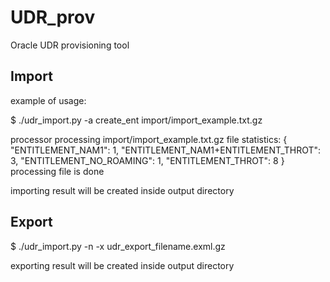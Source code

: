 # UDR_prov
Oracle UDR provisioning tool

## Import
example of usage:

$ ./udr_import.py -a create_ent import/import_example.txt.gz

processor
processing import/import_example.txt.gz
file statistics: 
{
 "ENTITLEMENT_NAM1": 1, 
 "ENTITLEMENT_NAM1+ENTITLEMENT_THROT": 3, 
 "ENTITLEMENT_NO_ROAMING": 1, 
 "ENTITLEMENT_THROT": 8
}
processing file is done

importing result will be created inside output directory


## Export
$	./udr_import.py -n -x udr_export_filename.exml.gz

exporting result will be created inside output directory
